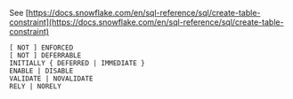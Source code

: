 See [https://docs.snowflake.com/en/sql-reference/sql/create-table-constraint](https://docs.snowflake.com/en/sql-reference/sql/create-table-constraint)
```
[ NOT ] ENFORCED
[ NOT ] DEFERRABLE
INITIALLY { DEFERRED | IMMEDIATE }
ENABLE | DISABLE
VALIDATE | NOVALIDATE
RELY | NORELY
```
